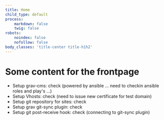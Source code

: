 ```yaml
---
title: Home
child_type: default
process:
    markdown: false
    twig: false
robots:
    noindex: false
    nofollow: false
body_classes: 'title-center title-h1h2'
---
```


# Some content for the frontpage


* Setup grav-cms: check (powered by ansible ... need to checkin ansible roles and play's ...)
* Setup Vhosts: check (need to issue new certificate for test domain)
* Setup git repository for sites: check
* Setup grav git-sync plugin: check
* Setup git post-receive hook: check (connecting to git-sync plugin)
